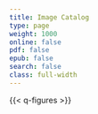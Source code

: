 ```yaml
---
title: Image Catalog
type: page
weight: 1000
online: false
pdf: false
epub: false
search: false
class: full-width
---
```



{{< q-figures >}}